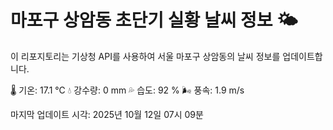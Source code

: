 
# 마포구 상암동 초단기 실황 날씨 정보 🌤️

이 리포지토리는 기상청 API를 사용하여 서울 마포구 상암동의 날씨 정보를 업데이트합니다. 

🌡️ 기온: 17.1 ℃
💧 강수량: 0 mm
💦 습도: 92 %
🌬️ 풍속: 1.9 m/s

마지막 업데이트 시각: 2025년 10월 12일 07시 09분    
